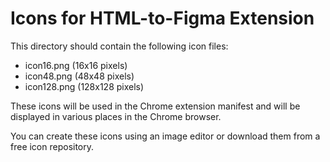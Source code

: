 # Icons for HTML-to-Figma Extension

This directory should contain the following icon files:

- icon16.png (16x16 pixels)
- icon48.png (48x48 pixels)
- icon128.png (128x128 pixels)

These icons will be used in the Chrome extension manifest and will be displayed in various places in the Chrome browser.

You can create these icons using an image editor or download them from a free icon repository.